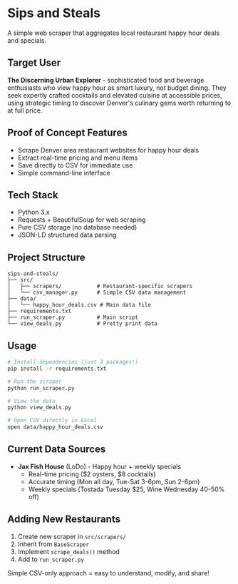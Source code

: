 # Sips and Steals

A simple web scraper that aggregates local restaurant happy hour deals and specials.

## Target User

**The Discerning Urban Explorer** - sophisticated food and beverage enthusiasts who view happy hour as smart luxury, not budget dining. They seek expertly crafted cocktails and elevated cuisine at accessible prices, using strategic timing to discover Denver's culinary gems worth returning to at full price.

## Proof of Concept Features
- Scrape Denver area restaurant websites for happy hour deals
- Extract real-time pricing and menu items
- Save directly to CSV for immediate use
- Simple command-line interface

## Tech Stack
- Python 3.x
- Requests + BeautifulSoup for web scraping
- Pure CSV storage (no database needed)
- JSON-LD structured data parsing

## Project Structure
```
sips-and-steals/
├── src/
│   ├── scrapers/           # Restaurant-specific scrapers
│   └── csv_manager.py      # Simple CSV data management
├── data/
│   └── happy_hour_deals.csv # Main data file
├── requirements.txt
├── run_scraper.py          # Main script
└── view_deals.py           # Pretty print data
```

## Usage
```bash
# Install dependencies (just 3 packages!)
pip install -r requirements.txt

# Run the scraper
python run_scraper.py

# View the data
python view_deals.py

# Open CSV directly in Excel
open data/happy_hour_deals.csv
```

## Current Data Sources
- **Jax Fish House** (LoDo) - Happy hour + weekly specials
  - Real-time pricing ($2 oysters, $8 cocktails)
  - Accurate timing (Mon all day, Tue-Sat 3-6pm, Sun 2-6pm)
  - Weekly specials (Tostada Tuesday $25, Wine Wednesday 40-50% off)

## Adding New Restaurants
1. Create new scraper in `src/scrapers/`
2. Inherit from `BaseScraper` 
3. Implement `scrape_deals()` method
4. Add to `run_scraper.py`

Simple CSV-only approach = easy to understand, modify, and share!